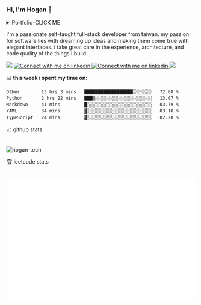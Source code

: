### Hi, I'm Hogan 👋

<details><summary>Portfolio-CLICK ME</summary>
NCKU Modular System：https://modular-course.science.ncku.edu.tw/index.php <br />
NCKU Bill Platform：https://pay.ufo.ncku.edu.tw/mobilepay/ <br />
NUTN USR：http://tfre.nutn.edu.tw/ <br />
Ansir：https://www.ansir.com.tw/ <br />
Ainimal：https://official.ainimal.io/#/ <br />
</details>

I'm a passionate self-taught full-stack developer from taiwan. my passion for software lies with dreaming up ideas and
making them come true with elegant interfaces. i take great care in the experience, architecture, and code quality of
the things I build.

<span>

<img src="https://komarev.com/ghpvc/?username=hogan-tech&style=flat"  height="25">
<!-- Light Mode -->
<a href="www.linkedin.com/in/hoganlin#gh-light-mode-only">
    <img src="https://img.shields.io/badge/LinkedIn-3572A5?style=for-the-badge&logo=linkedin&logoColor=white#gh-light-mode-only"
        alt="Connect with me on linkedin" height="25" >
</a>
<!-- Dark Mode -->
<a href="https://www.linkedin.com/in/hoganlin#gh-dark-mode-only">
    <img src="https://img.shields.io/badge/LinkedIn-ffffff?style=for-the-badge&logo=linkedin&logoColor=0690FA#gh-dark-mode-only"
        alt="Connect with me on linkedin" height="25" >
</a>
<img src="https://img.shields.io/github/followers/hogan-tech?style=social" height="25" />
</span>

📊 **this week i spent my time on:**
<br />

<!--START_SECTION:waka-->

```txt
Other        13 hrs 3 mins   ██████████████████░░░░░░░   72.08 %
Python       2 hrs 22 mins   ███▒░░░░░░░░░░░░░░░░░░░░░   13.07 %
Markdown     41 mins         █░░░░░░░░░░░░░░░░░░░░░░░░   03.79 %
YAML         34 mins         ▓░░░░░░░░░░░░░░░░░░░░░░░░   03.18 %
TypeScript   24 mins         ▓░░░░░░░░░░░░░░░░░░░░░░░░   02.28 %
```

<!--END_SECTION:waka-->

📈 github stats

<br />
<span>
<img src="https://github-readme-stats.vercel.app/api?username=hogan-tech&show_icons=true&theme=gruvbox" alt="hogan-tech" />
</span>

🏆 leetcode stats

<br />
<span>
<img src="./assets/leetcode.svg" alt="LeetCode Stats" />
</span>
<br />
